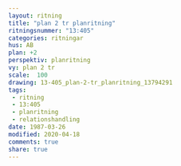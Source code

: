 ```yaml
---
layout: ritning
title: "plan 2 tr planritning"
ritningsnummer: "13:405"
categories: ritningar
hus: AB
plan: +2
perspektiv: planritning
vy: plan 2 tr
scale:  100
drawing: 13-405_plan-2-tr_planritning_13794291
tags:
 - ritning
 - 13:405
 - planritning
 - relationshandling
date: 1987-03-26
modified: 2020-04-18
comments: true
share: true
---
```

